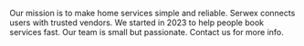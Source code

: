 Our mission is to make home services simple and reliable. Serwex connects users with trusted vendors. We started in 2023 to help people book services fast. Our team is small but passionate. Contact us for more info.